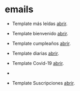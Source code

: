 # emails

- Template más leídas [abrir](https://laopinion.github.io/emails/mas-leidas.html).

- Template bienvenido [abrir](https://laopinion.github.io/emails/bienvenido.html).

- Template cumpleaños [abrir](https://laopinion.github.io/emails/cumpleanos.html).

- Template diarias [abrir](https://laopinion.github.io/emails/diarias.html).

- Template Covid-19 [abrir](https://laopinion.github.io/emails/covid-19.html).
- 
- Template Suscripciones [abrir](https://laopinion.github.io/emails/suscripciones.html).
